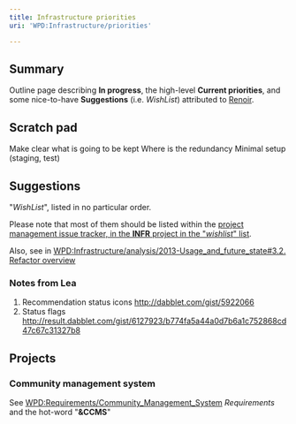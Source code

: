 ```yaml
---
title: Infrastructure priorities
uri: 'WPD:Infrastructure/priorities'

---
```

## Summary

Outline page describing **In progress**, the high-level **Current priorities**, and some nice-to-have **Suggestions** (i.e. *WishList*) attributed to [Renoir](http://w3.org/People/#renoirb).

## Scratch pad

Make clear what is going to be kept Where is the redundancy Minimal setup (staging, test)

## Suggestions

"*WishList*", listed in no particular order.

Please note that most of them should be listed within the [project management issue tracker, in the **INFR** project in the "*wishlist*" list](http://project.webplatform.org/infrastructure/issues/wishlist).

Also, see in [WPD:Infrastructure/analysis/2013-Usage\_and\_future\_state\#3.2. Refactor overview](/WPD:Infrastructure/analysis/2013-Usage_and_future_state#3.2._Refactor_overview)

### Notes from Lea

1.  Recommendation status icons <http://dabblet.com/gist/5922066>
2.  Status flags <http://result.dabblet.com/gist/6127923/b774fa5a44a0d7b6a1c752868cd47c67c31327b8>

## Projects

### Community management system

See [WPD:Requirements/Community\_Management\_System](/WPD:Requirements/Community_Management_System) *Requirements* and the hot-word "**&CCMS**"
